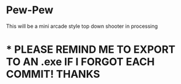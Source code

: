 # Pew-Pew
This will be a mini arcade style top down shooter in processing

# * PLEASE REMIND ME TO EXPORT TO AN .exe IF I FORGOT EACH COMMIT! THANKS